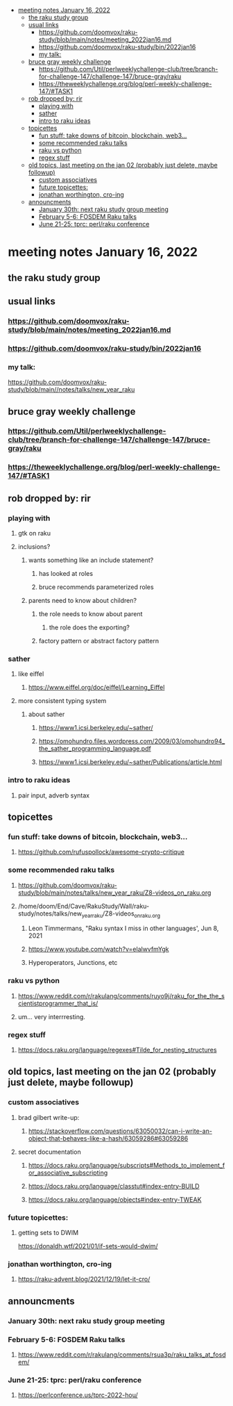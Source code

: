 - [meeting notes January 16, 2022](#org0c61e9a)
  - [the raku study group](#org72cba3d)
  - [usual links](#orgcac7574)
    - [<https://github.com/doomvox/raku-study/blob/main/notes/meeting_2022jan16.md>](#orgb52df25)
    - [<https://github.com/doomvox/raku-study/bin/2022jan16>](#org36409fc)
    - [my talk:](#orgd643304)
  - [bruce gray weekly challenge](#org222d6c7)
    - [<https://github.com/Util/perlweeklychallenge-club/tree/branch-for-challenge-147/challenge-147/bruce-gray/raku>](#org61a4e3c)
    - [<https://theweeklychallenge.org/blog/perl-weekly-challenge-147/#TASK1>](#org0047839)
  - [rob dropped by: rir](#orge49fec4)
    - [playing with](#orga225d71)
    - [sather](#orgf24cbcb)
    - [intro to raku ideas](#orgc2460db)
  - [topicettes](#org3d4d8f0)
    - [fun stuff: take downs of bitcoin, blockchain, web3&#x2026;](#org441e817)
    - [some recommended raku talks](#org866e303)
    - [raku vs python](#org26e8f66)
    - [regex stuff](#orgd2248e9)
  - [old topics, last meeting on the jan 02 (probably just delete, maybe followup)](#org92d5f6a)
    - [custom associatives](#org775daf5)
    - [future topicettes:](#orgb58f9e0)
    - [jonathan worthington, cro-ing](#org31b54f0)
  - [announcments](#org7583474)
    - [January 30th: next raku study group meeting](#org06f5a1e)
    - [February 5-6: FOSDEM Raku talks](#org2649de1)
    - [June 21-25: tprc: perl/raku conference](#org883dbb1)


<a id="org0c61e9a"></a>

# meeting notes January 16, 2022


<a id="org72cba3d"></a>

## the raku study group


<a id="orgcac7574"></a>

## usual links


<a id="orgb52df25"></a>

### <https://github.com/doomvox/raku-study/blob/main/notes/meeting_2022jan16.md>


<a id="org36409fc"></a>

### <https://github.com/doomvox/raku-study/bin/2022jan16>


<a id="orgd643304"></a>

### my talk:

<https://github.com/doomvox/raku-study/blob/main//notes/talks/new_year_raku>


<a id="org222d6c7"></a>

## bruce gray weekly challenge


<a id="org61a4e3c"></a>

### <https://github.com/Util/perlweeklychallenge-club/tree/branch-for-challenge-147/challenge-147/bruce-gray/raku>


<a id="org0047839"></a>

### <https://theweeklychallenge.org/blog/perl-weekly-challenge-147/#TASK1>


<a id="orge49fec4"></a>

## rob dropped by: rir


<a id="orga225d71"></a>

### playing with

1.  gtk on raku

2.  inclusions?

    1.  wants something like an include statement?
    
        1.  has looked at roles
        
        2.  bruce recommends parameterized roles
    
    2.  parents need to know about children?
    
        1.  the role needs to know about parent
        
            1.  the role does the exporting?
        
        2.  factory pattern or abstract factory pattern


<a id="orgf24cbcb"></a>

### sather

1.  like eiffel

    1.  <https://www.eiffel.org/doc/eiffel/Learning_Eiffel>

2.  more consistent typing system

    1.  about sather
    
        1.  <https://www1.icsi.berkeley.edu/~sather/>
        
        2.  <https://omohundro.files.wordpress.com/2009/03/omohundro94_the_sather_programming_language.pdf>
        
        3.  <https://www1.icsi.berkeley.edu/~sather/Publications/article.html>


<a id="orgc2460db"></a>

### intro to raku ideas

1.  pair input, adverb syntax


<a id="org3d4d8f0"></a>

## topicettes


<a id="org441e817"></a>

### fun stuff: take downs of bitcoin, blockchain, web3&#x2026;

1.  <https://github.com/rufuspollock/awesome-crypto-critique>


<a id="org866e303"></a>

### some recommended raku talks

1.  <https://github.com/doomvox/raku-study/blob/main/notes/talks/new_year_raku/Z8-videos_on_raku.org>

2.  /home/doom/End/Cave/RakuStudy/Wall/raku-study/notes/talks/new<sub>year</sub><sub>raku</sub>/Z8-videos<sub>on</sub><sub>raku.org</sub>

    1.  Leon Timmermans, "Raku syntax I miss in other languages', Jun 8, 2021
    
    2.  <https://www.youtube.com/watch?v=elalwvfmYgk>
    
    3.  Hyperoperators, Junctions, etc


<a id="org26e8f66"></a>

### raku vs python

1.  <https://www.reddit.com/r/rakulang/comments/ruyo9j/raku_for_the_the_scientistprogrammer_that_is/>

2.  um&#x2026; very interrresting.


<a id="orgd2248e9"></a>

### regex stuff

1.  <https://docs.raku.org/language/regexes#Tilde_for_nesting_structures>


<a id="org92d5f6a"></a>

## old topics, last meeting on the jan 02 (probably just delete, maybe followup)


<a id="org775daf5"></a>

### custom associatives

1.  brad gilbert write-up:

    1.  <https://stackoverflow.com/questions/63050032/can-i-write-an-object-that-behaves-like-a-hash/63059286#63059286>

2.  secret documentation

    1.  <https://docs.raku.org/language/subscripts#Methods_to_implement_for_associative_subscripting>
    
    2.  <https://docs.raku.org/language/classtut#index-entry-BUILD>
    
    3.  <https://docs.raku.org/language/objects#index-entry-TWEAK>


<a id="orgb58f9e0"></a>

### future topicettes:

1.  getting sets to DWIM

    <https://donaldh.wtf/2021/01/if-sets-would-dwim/>


<a id="org31b54f0"></a>

### jonathan worthington, cro-ing

1.  <https://raku-advent.blog/2021/12/19/let-it-cro/>


<a id="org7583474"></a>

## announcments


<a id="org06f5a1e"></a>

### January 30th: next raku study group meeting


<a id="org2649de1"></a>

### February 5-6: FOSDEM Raku talks

1.  <https://www.reddit.com/r/rakulang/comments/rsua3p/raku_talks_at_fosdem/>


<a id="org883dbb1"></a>

### June 21-25: tprc: perl/raku conference

1.  <https://perlconference.us/tprc-2022-hou/>
